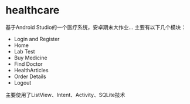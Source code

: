 # healthcare
基于Android Studio的一个医疗系统，安卓期末大作业...
主要有以下几个模块：
- Login and Register
- Home
- Lab Test
- Buy Medicine
- Find Doctor
- HealthArticles
- Order Details
- Logout

主要使用了ListView、Intent、Activity、SQLite技术
